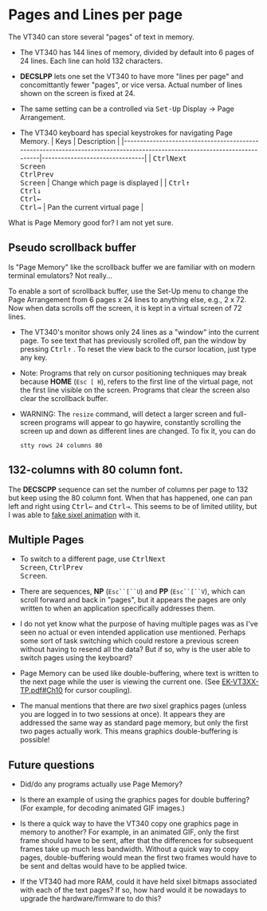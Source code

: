 # Pages and Lines per page

The VT340 can store several "pages" of text in memory. 

* The VT340 has 144 lines of memory, divided by default into 6 pages
  of 24 lines. Each line can hold 132 characters.

* **DECSLPP** lets one set the VT340 to have more "lines per page" and
    concomittantly fewer "pages", or vice versa. Actual number of
    lines shown on the screen is fixed at 24.
	
* The same setting can be a controlled via <kbd>Set-Up</kbd> Display →
  Page Arrangement. 

* The VT340 keyboard has special keystrokes for navigating Page Memory.
  | Keys                                                                                                                     | Description                    |
  |--------------------------------------------------------------------------------------------------------------------------|--------------------------------|
  | <kbd>Ctrl</kbd><kbd>Next<br>Screen</kbd><br><kbd>Ctrl</kbd><kbd>Prev<br>Screen</kbd>                                     | Change which page is displayed |
  | <kbd>Ctrl</kbd><kbd>↑</kbd><br><kbd>Ctrl</kbd><kbd>↓</kbd><br><kbd>Ctrl</kbd><kbd>←</kbd><br><kbd>Ctrl</kbd><kbd>→</kbd> | Pan the current virtual page   |

What is Page Memory good for? I am not yet sure.

## Pseudo scrollback buffer

Is "Page Memory" like the scrollback buffer we are familiar with on
modern terminal emulators? Not really...

To enable a sort of scrollback buffer, use the Set-Up menu to change
the Page Arrangement from 6 pages x 24 lines to anything else, e.g., 2
x 72. Now when data scrolls off the screen, it is kept in a virtual
screen of 72 lines.
  
  * The VT340's monitor shows only 24 lines as a "window" into the
    current page. To see text that has previously scrolled off, pan
    the window by pressing  <kbd>Ctrl</kbd><kbd>↑</kbd> . To reset the
    view back to the cursor location, just type any key.
	
  * Note: Programs that rely on cursor positioning techniques may
    break because **HOME** (`Esc [ H`), refers to the first line of
    the virtual page, not the first line visible on the screen.
    Programs that clear the screen also clear the scrollback buffer.

  * WARNING: The `resize` command, will detect a larger screen and
    full-screen programs will appear to go haywire, constantly
    scrolling the screen up and down as different lines are changed.
    To fix it, you can do
	
	```
	stty rows 24 columns 80
	```

## 132-columns with 80 column font.

The **DECSCPP** sequence can set the number of columns per page to 132
but keep using the 80 column font. When that has happened, one can pan
left and right using <kbd>Ctrl</kbd><kbd>←</kbd> and
<kbd>Ctrl</kbd><kbd>→</kbd>. This seems to be of limited utility, but
I was able to [fake sixel animation](sixeltests/animation.sh) with it.

## Multiple Pages

* To switch to a different page, use
  <kbd>Ctrl</kbd><kbd>Next<br>Screen</kbd>,
  <kbd>Ctrl</kbd><kbd>Prev<br>Screen</kbd>.

* There are sequences, **NP** (`Esc``[``U`) and **PP** (`Esc``[``V`), which
  can scroll forward and back in "pages", but it appears the pages are
  only written to when an application specifically addresses them.

* I do not yet know what the purpose of having multiple pages was as
  I've seen no actual or even intended application use mentioned.
  Perhaps some sort of task switching which could restore a previous
  screen without having to resend all the data? But if so, why is the
  user able to switch pages using the keyboard?

* Page Memory can be used like double-buffering, where text is written
  to the next page while the user is viewing the current one. (See
  [EK-VT3XX-TP.pdf#Ch10](docs/EK-VT3XX-TP-002_VT330_VT340_Text_Programming_May88.pdf#Ch10)
  for cursor coupling).

* The manual mentions that there are *two* sixel graphics pages (unless
  you are logged in to two sessions at once). It appears they are
  addressed the same way as standard page memory, but only the first
  two pages actually work. This means graphics double-buffering is
  possible!

## Future questions

  * Did/do any programs actually use Page Memory?

  * Is there an example of using the graphics pages for double buffering?
    (For example, for decoding animated GIF images.)

  * Is there a quick way to have the VT340 copy one graphics page in
    memory to another? For example, in an animated GIF, only the first
    frame should have to be sent, after that the differences for
    subsequent frames take up much less bandwidth. Without a quick way
    to copy pages, double-buffering would mean the first two frames
    would have to be sent and deltas would have to be applied twice.

  * If the VT340 had more RAM, could it have held sixel bitmaps
    associated with each of the text pages? If so, how hard would it
    be nowadays to upgrade the hardware/firmware to do this?

